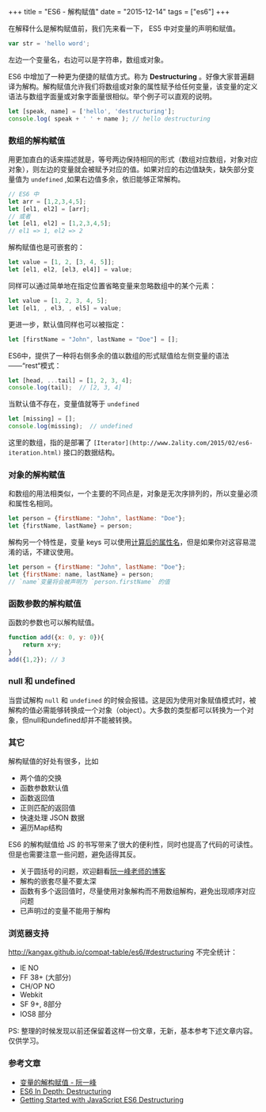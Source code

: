 +++
title = "ES6 - 解构赋值"
date = "2015-12-14"
tags = ["es6"]
+++

在解释什么是解构赋值前，我们先来看一下， ES5 中对变量的声明和赋值。

```javascript
var str = 'hello word';
```

左边一个变量名，右边可以是字符串，数组或对象。

ES6 中增加了一种更为便捷的赋值方式。称为 **Destructuring** 。好像大家普遍翻译为解构。解构赋值允许我们将数组或对象的属性赋予给任何变量，该变量的定义语法与数组字面量或对象字面量很相似。举个例子可以直观的说明。

```javascript
let [speak, name] = ['hello', 'destructuring'];
console.log( speak + ' ' + name ); // hello destructuring
```

### 数组的解构赋值
用更加直白的话来描述就是，等号两边保持相同的形式（数组对应数组，对象对应对象），则左边的变量就会被赋予对应的值。如果对应的右边值缺失，缺失部分变量值为 `undefined` ,如果右边值多余，依旧能够正常解构。

```javascript
// ES6 中
let arr = [1,2,3,4,5];
let [el1, el2] = [arr];
// 或者
let [el1, el2] = [1,2,3,4,5];
// el1 => 1, el2 => 2
```

解构赋值也是可嵌套的：

```javascript
let value = [1, 2, [3, 4, 5]];
let [el1, el2, [el3, el4]] = value;
```

同样可以通过简单地在指定位置省略变量来忽略数组中的某个元素：

```javascript
let value = [1, 2, 3, 4, 5];
let [el1, , el3, , el5] = value;
```

更进一步，默认值同样也可以被指定：

```javascript
let [firstName = "John", lastName = "Doe"] = [];
```

ES6中，提供了一种将右侧多余的值以数组的形式赋值给左侧变量的语法——“rest“模式：

```javascript
let [head, ...tail] = [1, 2, 3, 4];
console.log(tail);  // [2, 3, 4]
```

当默认值不存在，变量值就等于 `undefined`

```javascript
let [missing] = [];
console.log(missing);  // undefined
```

这里的数组，指的是部署了 `[Iterator](http://www.2ality.com/2015/02/es6-iteration.html)` 接口的数据结构。

### 对象的解构赋值
和数组的用法相类似，一个主要的不同点是，对象是无次序排列的，所以变量必须和属性名相同。

```javascript
let person = {firstName: "John", lastName: "Doe"};
let {firstName, lastName} = person;
```

解构另一个特性是，变量 keys 可以使用[计算后的属性名](https://developer.mozilla.org/en-US/docs/Web/JavaScript/Reference/Operators/Object_initializer#Computed_property_names)，但是如果你对这容易混淆的话，不建议使用。

```javascript
let person = {firstName: "John", lastName: "Doe"};
let {firstName: name, lastName} = person;
// `name`变量将会被声明为 `person.firstName` 的值
```

### 函数参数的解构赋值
函数的参数也可以解构赋值。

```javascript
function add({x: 0, y: 0}){
    return x+y;
}
add({1,2}); // 3
```

### null 和 undefined
当尝试解构 `null` 和 `undefined` 的时候会报错。这是因为使用对象赋值模式时，被解构的值必需能够转换成一个对象（object）。大多数的类型都可以转换为一个对象，但null和undefined却并不能被转换。

### 其它
解构赋值的好处有很多，比如

* 两个值的交换
* 函数参数默认值
* 函数返回值
* 正则匹配的返回值
* 快速处理 JSON 数据
* 遍历Map结构

ES6 的解构赋值给 JS 的书写带来了很大的便利性，同时也提高了代码的可读性。但是也需要注意一些问题，避免适得其反。
* 关于圆括号的问题，欢迎翻看[阮一峰老师的博客](http://es6.ruanyifeng.com/#docs/destructuring#圆括号问题)
* 解构的嵌套尽量不要太深
* 函数有多个返回值时，尽量使用对象解构而不用数组解构，避免出现顺序对应问题
* 已声明过的变量不能用于解构

###  浏览器支持
http://kangax.github.io/compat-table/es6/#destructuring
不完全统计：
* IE NO
* FF 38+ (大部分)
* CH/OP NO
* Webkit
* SF 9+, 8部分
* IOS8 部分


PS: 整理的时候发现以前还保留着这样一份文章，无新，基本参考下述文章内容。仅供学习。

### 参考文章
* [变量的解构赋值 - 阮一峰](http://es6.ruanyifeng.com/#docs/destructuring)
* [ES6 In Depth: Destructuring](https://hacks.mozilla.org/2015/05/es6-in-depth-destructuring/)
* [Getting Started with JavaScript ES6 Destructuring](https://strongloop.com/strongblog/getting-started-with-javascript-es6-destructuring/)